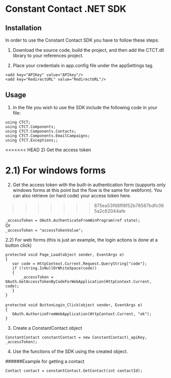 Constant Contact .NET SDK
=========================

## Installation

In order to use the Constant Contact SDK you have to follow these steps:

1) Download the source code, build the project, and then add the CTCT.dll library to your references project.

2) Place your credentials in app.config file under the appSettings tag.

`<add key="APIKey" value="APIkey"/>`
<br>
`<add key="RedirectURL" value="RedirectURL"/>`

## Usage

1) In the file you wish to use the SDK include the following code in your file:

 `using CTCT; `
<br>
 `using CTCT.Components;` 
<br>
`using CTCT.Components.Contacts;`
<br>
`using CTCT.Components.EmailCampaigns;`
<br>
`using CTCT.Exceptions;;`  

<<<<<<< HEAD
2) Get the access token

2.1) For windows forms
=======
2) Get the access token with the built-in authentication form (supports only windows forms at this point but the flow is the same for webform).  You can also retrieve (or hard code) your access token here.
>>>>>>> 875ea53f68ff8f52b78587bdfc065a2c62044afe

`_accessToken = OAuth.AuthenticateFromWinProgram(ref state); ` 
<br>
Or
<br>
`_accessToken = "accessTokenValue"; ` 
<br>

2.2) For web forms (this is just an example, the login actions is done at a button click)

`protected void Page_Load(object sender, EventArgs e)`
<br>
`{`
<br>
`	var code = HttpContext.Current.Request.QueryString["code"];`
<br>
`	if (!string.IsNullOrWhiteSpace(code))`
<br>
`	{`
<br>
`		_accessToken = OAuth.GetAccessTokenByCodeForWebApplication(HttpContext.Current, code);`
<br>
`	}`
<br>
`}`
<br>
<br>
`protected void ButtonLogin_Click(object sender, EventArgs e)`
<br>
`{`
<br>
`	OAuth.AuthorizeFromWebApplication(HttpContext.Current, "ok");`
<br>
`}`



3) Create a ConstantContact object

`ConstantContact constantContact = new ConstantContact(_apiKey, _accessToken); `                                                                                     
                  
4) Use the functions of the SDK using the created object.   
             
######Example for getting a contact

`Contact contact = constantContact.GetContact(int contactId);`                                                      

